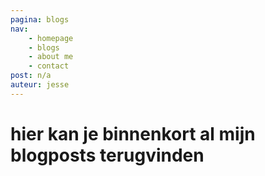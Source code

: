```yaml
---
pagina: blogs
nav:
    - homepage
    - blogs
    - about me
    - contact
post: n/a
auteur: jesse
---
```


# hier kan je binnenkort al mijn blogposts terugvinden